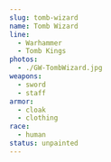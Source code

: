 ```yaml
---
slug: tomb-wizard
name: Tomb Wizard
line:
  - Warhammer
  - Tomb Kings
photos:
  - ./GW-TombWizard.jpg
weapons:
  - sword
  - staff
armor:
  - cloak
  - clothing
race:
  - human
status: unpainted
---
```

